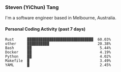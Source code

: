 ### Steven (YiChun) Tang

I'm a software engineer based in Melbourne, Australia.

#### Personal Coding Activity (past 7 days)
```
Rust      ▓▓▓▓▓▓▓▓▓▓▓▓▓▓▓▓▓▓▓▓▓▓▓▓▓▓▓▓▓▓  60.03%
other     ▓▓▓▓▓▓▓▓▓▓                      20.38%
Bash      ▓▓                               5.44%
Docker    ▓▓                               4.19%
Python    ▓▓                               4.02%
Makefile  ▓                                3.49%
YAML      ▓                                2.45%
```
